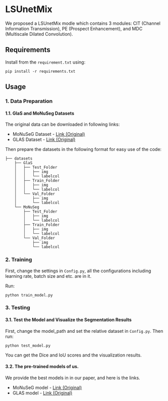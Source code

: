 # LSUnetMix
We proposed a LSUnetMix modle which contains 3 modules: CIT (Channel Information Transmission), PE (Prospect Enhancement), and MDC (Multiscale Dilated Convolution).

## Requirements

Install from the ```requirement.txt``` using:
```angular2html
pip install -r requirements.txt
```

## Usage


### 1. Data Preparation
#### 1.1. GlaS and MoNuSeg Datasets
The original data can be downloaded in following links:
* MoNuSeG Dataset - [Link (Original)](https://monuseg.grand-challenge.org/Data/)
* GLAS Dataset - [Link (Original)](https://warwick.ac.uk/fac/cross_fac/tia/data/glascontest)

Then prepare the datasets in the following format for easy use of the code:
```angular2html
├── datasets
    ├── GlaS
    │   ├── Test_Folder
    │   │   ├── img
    │   │   └── labelcol
    │   ├── Train_Folder
    │   │   ├── img
    │   │   └── labelcol
    │   └── Val_Folder
    │       ├── img
    │       └── labelcol
    └── MoNuSeg
        ├── Test_Folder
        │   ├── img
        │   └── labelcol
        ├── Train_Folder
        │   ├── img
        │   └── labelcol
        └── Val_Folder
            ├── img
            └── labelcol
```
### 2. Training

First, change the settings in ```Config.py```, all the configurations including learning rate, batch size and etc. are in it.

Run:
```angular2html
python train_model.py
```

### 3. Testing
#### 3.1. Test the Model and Visualize the Segmentation Results
First, change the model_path and set the relative dataset in ```Config.py```.
Then run:
```angular2html
python test_model.py
```
You can get the Dice and IoU scores and the visualization results. 
#### 3.2. The pre-trained models of us.
We provide the best models in in our paper, and here is the links.

* MoNuSeG model - [Link (Original)](https://drive.google.com/file/d/1AQTqizlzSY0ljFr2oYBUMdaTk6e7lj3N/view?usp=sharing)
* GLAS model - [Link (Original)](https://drive.google.com/file/d/1YemmVw44lCDNBTYAhOmDx3LimxWIsT6m/view?usp=sharing)